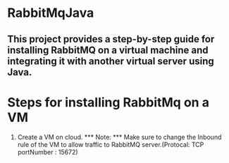 # RabbitMqJava

## This project provides a step-by-step guide for installing RabbitMQ on a virtual machine and integrating it with another virtual server using Java.

# Steps for installing RabbitMq on a VM
1. Create a VM on cloud. 
*** Note: *** Make sure to change the Inbound rule of the VM to allow traffic to RabbitMQ server.(Protocal: TCP portNumber : 15672)

